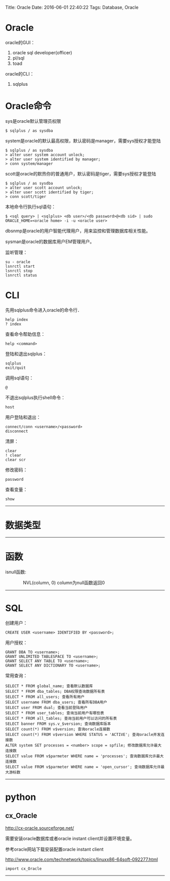 Title: Oracle
Date: 2016-06-01 22:40:22
Tags: Database, Oracle

# Oracle

oracle的GUI：
1. oracle sql developer(officer)
2. pl/sql
3. toad

oracle的CLI：
1. sqlplus

# Oracle命令

sys是oracle默认管理员权限

    $ sqlplus / as sysdba

system是oracle的默认最高权限，默认密码是manager，需要sys授权才能登陆

    $ sqlplus / as sysdba
    > alter user system account unlock;
    > alter user system identified by manager;
    > conn system/manager

scott是oracle的默热你的普通用户，默认密码是tiger，需要sys授权才能登陆

    $ sqlplus / as sysdba
    > alter user scott account unlock;
    > alter user scott identified by tiger;
    > conn scott/tiger

本地命令行执行sql语句：

    $ <sql query> | <sqlplus> <db user>/<db password>@<db sid> | sudo ORACLE_HOME=<oracle home> -i -u <oracle user>

dbsnmp是oracle的用户智能代理用户，用来监控和管理数据库相关性能。

sysman是oracle的数据库用户EM管理用户。

监听管理：

    su - oracle
    lsnrctl start
    lsnrctl stop
    lsnrctl status

# CLI

先用sqlplus命令进入oracle的命令行．

    help index
    ? index

查看命令帮助信息：

    help <command>

登陆和退出sqlplus：

    sqlplus
    exit/quit

调用sql语句：

    @

不退出sqlplus执行shell命令：

    host

用户登陆和退出：

    connect/conn <username>/<password>
    disconnect

清屏：

    clear
    ! clear
    clear scr

修改密码：

    password

查看变量：

    show

***

# 数据类型

***

# 函数

isnull函数:

　　　　NVL(column, 0)    column为null函数返回0

***

# SQL

创建用户：

    CREATE USER <username> IDENTIFIED BY <password>;

用户授权：

    GRANT DBA TO <username>;
    GRANT UNLIMITED TABLESPACE TO <username>;
    GRANT SELECT ANY TABLE TO <username>;
    GRANT SELECT ANY DICTIONARY TO <username>;

常用查询：

    SELECT * FROM global_name; 查看默认数据库
    SELECT * FROM dba_tables; DBA权限查询数据所有表
    SELECT * FROM all_users; 查看所有用户
    SELECT username FROM dba_users; 查看所有DBA用户
    SELECT user FROM dual; 查看当前登陆用户
    SELECT * FROM user_tables; 查询当前用户有哪些表
    SELECT * FROM all_tables; 查询当前用户可以访问的所有表
    SELECT banner FROM sys.v_$version; 查询数据库版本
    SELECT count(*) FROM v$version; 查询oracle连接数
    SELECT count(*) FROM v$version WHERE STATUS = 'ACTIVE'; 查询oracle并发连接数
    ALTER system SET processes = <number> scope = spfile; 修改数据库允许最大连接数
    SELECT value FROM v$parmeter WHERE name = 'processes'; 查询数据库允许最大连接数
    SELECT value FROM v$parmeter WHERE name = 'open_cursor'; 查询数据库允许最大游标数

***

# python

## cx_Oracle

<http://cx-oracle.sourceforge.net/>

需要安装oracle数据库或者oracle instant client并设置环境变量。

参考oracle网站下载安装配置oracle instant client

<http://www.oracle.com/technetwork/topics/linuxx86-64soft-092277.html>

    import cx_Oracle

***

